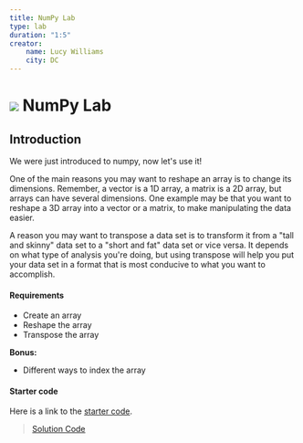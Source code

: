 ```yaml
---
title: NumPy Lab
type: lab
duration: "1:5"
creator:
    name: Lucy Williams
    city: DC
---
```




# ![](https://ga-dash.s3.amazonaws.com/production/assets/logo-9f88ae6c9c3871690e33280fcf557f33.png) NumPy Lab

## Introduction

We were just introduced to numpy, now let's use it!

One of the main reasons you may want to reshape an array is to change its dimensions. Remember, a vector is a 1D array, a matrix is a 2D array, but arrays can have several dimensions. One example may be that you want to reshape a 3D array into a vector or a matrix, to make manipulating the data easier.

A reason you may want to transpose a data set is to transform it from a "tall and skinny" data set to a "short and fat" data set or vice versa. It depends on what type of analysis you're doing, but using transpose will help you put your data set in a format that is most conducive to what you want to accomplish.

#### Requirements

- Create an array
- Reshape the array
- Transpose the array

**Bonus:**
- Different ways to index the array


#### Starter code

Here is a link to the [starter code](./code/starter-code/w1-4.2-starter.ipynb).

> [Solution Code](./code/solution-code/w1-4.2-solution.ipynb)
